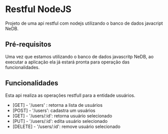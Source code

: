 # Restful NodeJS

Projeto de uma api restful com nodejs utilizando o banco de dados javacript NeDB.


## Pré-requisitos

Uma vez que estamos utilizando o banco de dados javascritp NeDB, ao executar a aplicação ela já estará pronta para operação das funcionalidades.

## Funcionalidades

Esta api realiza as operações restfull para a entidade usuários.

* [GET] - '/users' : retorna a lista de usuários
* [POST] - '/users': cadastra um usuários
* [GET] - '/users/:id': retorna usuário selecionado
* [PUT] - '/users/:id': edita usuário selecionado
* [DELETE] - '/users/:id': remove usuário selecionado

